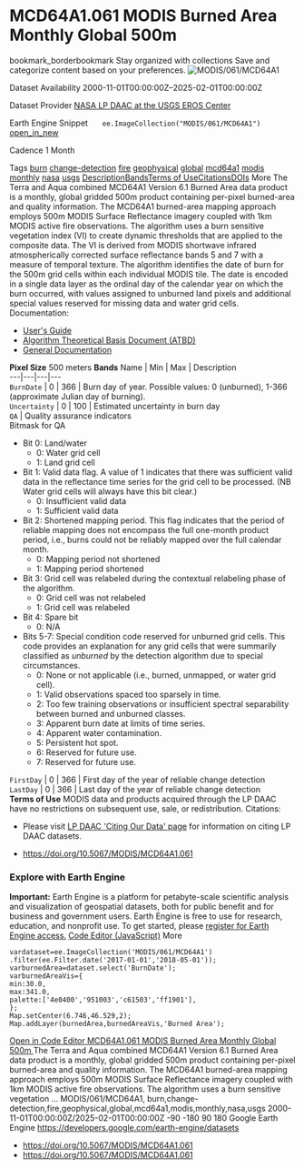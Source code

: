  
#  MCD64A1.061 MODIS Burned Area Monthly Global 500m 
bookmark_borderbookmark Stay organized with collections  Save and categorize content based on your preferences.
![MODIS/061/MCD64A1](https://developers.google.com/earth-engine/datasets/images/MODIS/MODIS_061_MCD64A1_sample.png) 

Dataset Availability
    2000-11-01T00:00:00Z–2025-02-01T00:00:00Z 

Dataset Provider
     [ NASA LP DAAC at the USGS EROS Center ](https://doi.org/10.5067/MODIS/MCD64A1.061) 

Earth Engine Snippet
     `    ee.ImageCollection("MODIS/061/MCD64A1")   ` [ open_in_new ](https://code.earthengine.google.com/?scriptPath=Examples:Datasets/MODIS/MODIS_061_MCD64A1) 

Cadence
    1 Month 

Tags
     [burn](https://developers.google.com/earth-engine/datasets/tags/burn) [change-detection](https://developers.google.com/earth-engine/datasets/tags/change-detection) [fire](https://developers.google.com/earth-engine/datasets/tags/fire) [geophysical](https://developers.google.com/earth-engine/datasets/tags/geophysical) [global](https://developers.google.com/earth-engine/datasets/tags/global) [mcd64a1](https://developers.google.com/earth-engine/datasets/tags/mcd64a1) [modis](https://developers.google.com/earth-engine/datasets/tags/modis) [monthly](https://developers.google.com/earth-engine/datasets/tags/monthly) [nasa](https://developers.google.com/earth-engine/datasets/tags/nasa) [usgs](https://developers.google.com/earth-engine/datasets/tags/usgs)
[Description](https://developers.google.com/earth-engine/datasets/catalog/MODIS_061_MCD64A1#description)[Bands](https://developers.google.com/earth-engine/datasets/catalog/MODIS_061_MCD64A1#bands)[Terms of Use](https://developers.google.com/earth-engine/datasets/catalog/MODIS_061_MCD64A1#terms-of-use)[Citations](https://developers.google.com/earth-engine/datasets/catalog/MODIS_061_MCD64A1#citations)[DOIs](https://developers.google.com/earth-engine/datasets/catalog/MODIS_061_MCD64A1#dois) More
The Terra and Aqua combined MCD64A1 Version 6.1 Burned Area data product is a monthly, global gridded 500m product containing per-pixel burned-area and quality information. The MCD64A1 burned-area mapping approach employs 500m MODIS Surface Reflectance imagery coupled with 1km MODIS active fire observations. The algorithm uses a burn sensitive vegetation index (VI) to create dynamic thresholds that are applied to the composite data. The VI is derived from MODIS shortwave infrared atmospherically corrected surface reflectance bands 5 and 7 with a measure of temporal texture. The algorithm identifies the date of burn for the 500m grid cells within each individual MODIS tile. The date is encoded in a single data layer as the ordinal day of the calendar year on which the burn occurred, with values assigned to unburned land pixels and additional special values reserved for missing data and water grid cells.
Documentation:
  * [User's Guide](https://lpdaac.usgs.gov/documents/1006/MCD64_User_Guide_V61.pdf)
  * [Algorithm Theoretical Basis Document (ATBD)](https://lpdaac.usgs.gov/documents/115/MCD64_ATBD_V6.pdf)
  * [General Documentation](https://ladsweb.modaps.eosdis.nasa.gov/filespec/MODIS/61/MCD64A1)


**Pixel Size** 500 meters 
**Bands**
Name | Min | Max | Description  
---|---|---|---  
`BurnDate` |  0  |  366  | Burn day of year. Possible values: 0 (unburned), 1-366 (approximate Julian day of burning).  
`Uncertainty` |  0  |  100  | Estimated uncertainty in burn day  
`QA` | Quality assurance indicators  
Bitmask for QA
  * Bit 0: Land/water 
    * 0: Water grid cell
    * 1: Land grid cell
  * Bit 1: Valid data flag. A value of 1 indicates that there was sufficient valid data in the reflectance time series for the grid cell to be processed. (NB Water grid cells will always have this bit clear.) 
    * 0: Insufficient valid data
    * 1: Sufficient valid data
  * Bit 2: Shortened mapping period. This flag indicates that the period of reliable mapping does not encompass the full one-month product period, i.e., burns could not be reliably mapped over the full calendar month. 
    * 0: Mapping period not shortened
    * 1: Mapping period shortened
  * Bit 3: Grid cell was relabeled during the contextual relabeling phase of the algorithm. 
    * 0: Grid cell was not relabeled
    * 1: Grid cell was relabeled
  * Bit 4: Spare bit 
    * 0: N/A
  * Bits 5-7: Special condition code reserved for unburned grid cells. This code provides an explanation for any grid cells that were summarily classified as _unburned_ by the detection algorithm due to special circumstances. 
    * 0: None or not applicable (i.e., burned, unmapped, or water grid cell).
    * 1: Valid observations spaced too sparsely in time.
    * 2: Too few training observations or insufficient spectral separability between burned and unburned classes.
    * 3: Apparent burn date at limits of time series.
    * 4: Apparent water contamination.
    * 5: Persistent hot spot.
    * 6: Reserved for future use.
    * 7: Reserved for future use.

  
`FirstDay` |  0  |  366  | First day of the year of reliable change detection  
`LastDay` |  0  |  366  | Last day of the year of reliable change detection  
**Terms of Use**
MODIS data and products acquired through the LP DAAC have no restrictions on subsequent use, sale, or redistribution.
Citations:
  * Please visit [LP DAAC 'Citing Our Data' page](https://lpdaac.usgs.gov/citing_our_data) for information on citing LP DAAC datasets.


  * [ https://doi.org/10.5067/MODIS/MCD64A1.061 ](https://doi.org/10.5067/MODIS/MCD64A1.061)


### Explore with Earth Engine
**Important:** Earth Engine is a platform for petabyte-scale scientific analysis and visualization of geospatial datasets, both for public benefit and for business and government users. Earth Engine is free to use for research, education, and nonprofit use. To get started, please [register for Earth Engine access.](https://console.cloud.google.com/earth-engine)
[Code Editor (JavaScript)](https://developers.google.com/earth-engine/datasets/catalog/MODIS_061_MCD64A1#code-editor-javascript-sample) More
```
vardataset=ee.ImageCollection('MODIS/061/MCD64A1')
.filter(ee.Filter.date('2017-01-01','2018-05-01'));
varburnedArea=dataset.select('BurnDate');
varburnedAreaVis={
min:30.0,
max:341.0,
palette:['4e0400','951003','c61503','ff1901'],
};
Map.setCenter(6.746,46.529,2);
Map.addLayer(burnedArea,burnedAreaVis,'Burned Area');
```
[ Open in Code Editor ](https://code.earthengine.google.com/?scriptPath=Examples:Datasets/MODIS/MODIS_061_MCD64A1)
[ MCD64A1.061 MODIS Burned Area Monthly Global 500m ](https://developers.google.com/earth-engine/datasets/catalog/MODIS_061_MCD64A1)
The Terra and Aqua combined MCD64A1 Version 6.1 Burned Area data product is a monthly, global gridded 500m product containing per-pixel burned-area and quality information. The MCD64A1 burned-area mapping approach employs 500m MODIS Surface Reflectance imagery coupled with 1km MODIS active fire observations. The algorithm uses a burn sensitive vegetation …
MODIS/061/MCD64A1, burn,change-detection,fire,geophysical,global,mcd64a1,modis,monthly,nasa,usgs 
2000-11-01T00:00:00Z/2025-02-01T00:00:00Z
-90 -180 90 180 
Google Earth Engine
https://developers.google.com/earth-engine/datasets
  * [ https://doi.org/10.5067/MODIS/MCD64A1.061 ](https://doi.org/https://doi.org/10.5067/MODIS/MCD64A1.061)
  * [ https://doi.org/10.5067/MODIS/MCD64A1.061 ](https://doi.org/https://developers.google.com/earth-engine/datasets/catalog/MODIS_061_MCD64A1)


